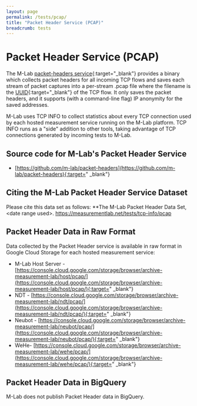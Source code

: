 ```yaml
---
layout: page
permalink: /tests/pcap/
title: "Packet Header Service (PCAP)"
breadcrumb: tests
---
```


# Packet Header Service (PCAP)

The M-Lab [packet-headers service](https://github.com/m-lab/packet-headers){:target="_blank"} provides a binary which collects packet headers for all incoming TCP flows and saves each stream of packet captures into a per-stream .pcap file where the filename is the [UUID](https://github.com/m-lab/uuid){:target="_blank"} of the TCP flow. It only saves the packet headers, and it supports (with a command-line flag) IP anonymity for the saved addresses.

M-Lab uses TCP INFO to collect statistics about every TCP connection used by each hosted measurement service running on the M-Lab platform. TCP INFO runs as a "side" addition to other tools, taking advantage of TCP connections generated by incoming tests to M-Lab.

## Source code for M-Lab's Packet Header Service

* [https://github.com/m-lab/packet-headers](https://github.com/m-lab/packet-headers){:target="
_blank"}

## Citing the M-Lab Packet Header Service Dataset

Please cite this data set as follows: **The M-Lab Packet Header Data Set, &lt;date range used&gt;. https://measurementlab.net/tests/tcp-info/pcap

## Packet Header Data in Raw Format

Data collected by the Packet Header service is available in raw format in Google Cloud Storage for each hosted measurement service:

* M-Lab Host Server - [https://console.cloud.google.com/storage/browser/archive-measurement-lab/host/pcap/](https://console.cloud.google.com/storage/browser/archive-measurement-lab/host/pcap/){:target="
_blank"}
* NDT - [https://console.cloud.google.com/storage/browser/archive-measurement-lab/ndt/pcap/](https://console.cloud.google.com/storage/browser/archive-measurement-lab/ndt/pcap/){:target="
_blank"}
* Neubot - [https://console.cloud.google.com/storage/browser/archive-measurement-lab/neubot/pcap/](https://console.cloud.google.com/storage/browser/archive-measurement-lab/neubot/pcap/){:target="
_blank"}
* WeHe- [https://console.cloud.google.com/storage/browser/archive-measurement-lab/wehe/pcap/](https://console.cloud.google.com/storage/browser/archive-measurement-lab/wehe/pcap/){:target="
_blank"}

## Packet Header Data in BigQuery

M-Lab does not publish Packet Header data in BigQuery.
